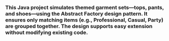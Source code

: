 ### This Java project simulates themed garment sets—tops, pants, and shoes—using the Abstract Factory design pattern. It ensures only matching items (e.g., Professional, Casual, Party) are grouped together. The design supports easy extension without modifying existing code.
